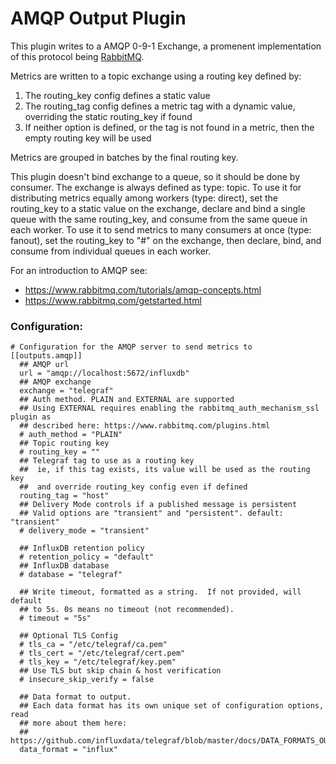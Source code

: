 # AMQP Output Plugin

This plugin writes to a AMQP 0-9-1 Exchange, a promenent implementation of this protocol being [RabbitMQ](https://www.rabbitmq.com/).

Metrics are written to a topic exchange using a routing key defined by:
1. The routing_key config defines a static value
2. The routing_tag config defines a metric tag with a dynamic value, overriding the static routing_key if found
3. If neither option is defined, or the tag is not found in a metric, then the empty routing key will be used

Metrics are grouped in batches by the final routing key.

This plugin doesn't bind exchange to a queue, so it should be done by consumer. The exchange is always defined as type: topic.
To use it for distributing metrics equally among workers (type: direct), set the routing_key to a static value on the exchange,
declare and bind a single queue with the same routing_key, and consume from the same queue in each worker.
To use it to send metrics to many consumers at once (type: fanout), set the routing_key to "#" on the exchange, then declare, bind,
and consume from individual queues in each worker.

For an introduction to AMQP see:
- https://www.rabbitmq.com/tutorials/amqp-concepts.html
- https://www.rabbitmq.com/getstarted.html

### Configuration:

```
# Configuration for the AMQP server to send metrics to
[[outputs.amqp]]
  ## AMQP url
  url = "amqp://localhost:5672/influxdb"
  ## AMQP exchange
  exchange = "telegraf"
  ## Auth method. PLAIN and EXTERNAL are supported
  ## Using EXTERNAL requires enabling the rabbitmq_auth_mechanism_ssl plugin as
  ## described here: https://www.rabbitmq.com/plugins.html
  # auth_method = "PLAIN"
  ## Topic routing key
  # routing_key = ""
  ## Telegraf tag to use as a routing key
  ##  ie, if this tag exists, its value will be used as the routing key
  ##  and override routing_key config even if defined
  routing_tag = "host"
  ## Delivery Mode controls if a published message is persistent
  ## Valid options are "transient" and "persistent". default: "transient"
  # delivery_mode = "transient"

  ## InfluxDB retention policy
  # retention_policy = "default"
  ## InfluxDB database
  # database = "telegraf"

  ## Write timeout, formatted as a string.  If not provided, will default
  ## to 5s. 0s means no timeout (not recommended).
  # timeout = "5s"

  ## Optional TLS Config
  # tls_ca = "/etc/telegraf/ca.pem"
  # tls_cert = "/etc/telegraf/cert.pem"
  # tls_key = "/etc/telegraf/key.pem"
  ## Use TLS but skip chain & host verification
  # insecure_skip_verify = false

  ## Data format to output.
  ## Each data format has its own unique set of configuration options, read
  ## more about them here:
  ## https://github.com/influxdata/telegraf/blob/master/docs/DATA_FORMATS_OUTPUT.md
  data_format = "influx"
```
